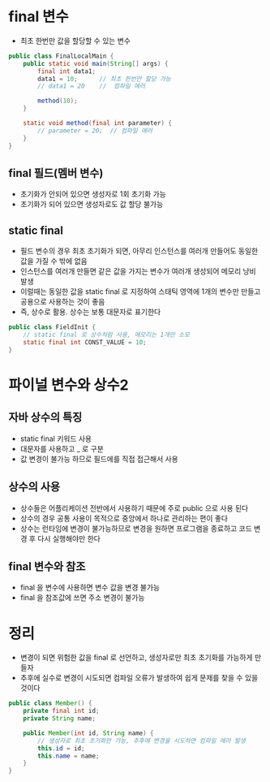 # final 변수

- 최초 한번만 값을 할당할 수 있는 변수

```java
public class FinalLocalMain {
    public static void main(String[] args) {
        final int data1;
        data1 = 10;      // 최초 한번만 할당 가능
        // data1 = 20    //  컴파일 에러

        method(10);
    }

    static void method(final int parameter) {
        // parameter = 20;  // 컴파일 에러
    }
}
```

## final 필드(멤버 변수)

- 초기화가 안되어 있으면 생성자로 1회 초기화 가능
- 초기화가 되어 있으면 생성자로도 값 할당 불가능

## static final

- 필드 변수의 경우 최초 초기화가 되면, 아무리 인스턴스를 여러개 만들어도 동일한 값을 가질 수 밖에 없음
- 인스턴스를 여러개 만들면 같은 값을 가지는 변수가 여러개 생성되어 메모리 낭비 발생
- 이럴때는 동일한 값을 static final 로 지정하여 스태틱 영역에 1개의 변수만 만들고 공용으로 사용하는 것이 좋음
- 즉, 상수로 활용. 상수는 보통 대문자로 표기한다

```java
public class FieldInit {
    // static final 로 상수처럼 사용, 메모리는 1개만 소모
    static final int CONST_VALUE = 10;
}
```

# 파이널 변수와 상수2

## 자바 상수의 특징

- static final 키워드 사용
- 대문자를 사용하고 _ 로 구분
- 값 변경이 불가능 하므로 필드에를 직접 접근해서 사용

## 상수의 사용

- 상수들은 어플리케이션 전반에서 사용하기 때문에 주로 public 으로 사용 된다
- 상수의 경우 공통 사용이 목적으로 중앙에서 하나로 관리하는 편이 좋다
- 상수는 런타임에 변경이 불가능하므로 변경을 원하면 프로그램을 종료하고 코드 변경 후 다시 실행해야만 한다

## final 변수와 참조

- final 을 변수에 사용하면 변수 값을 변경 불가능
- final 을 참조값에 쓰면 주소 변경이 불가능

# 정리

- 변경이 되면 위험한 값을 final 로 선언하고, 생성자로만 최초 초기화를 가능하게 만들자
- 추후에 실수로 변경이 시도되면 컴파일 오류가 발생하여 쉽게 문제를 찾을 수 있을 것이다

```java
public class Member() {
    private final int id;
    private String name;

    public Member(int id, String name) {
        // 생성자로 최초 초기화만 가능, 추후에 변경을 시도하면 컴파일 에러 발생
        this.id = id;
        this.name = name;
    }
}

```

